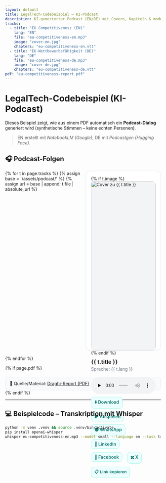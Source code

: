 ```yaml
---
layout: default
title: LegalTech-Codebeispiel – KI-Podcast
description: KI-generierter Podcast (EN/DE) mit Covern, Kapiteln & modernen Share-Features
tracks:
  - title: "EU Competitiveness (EN)"
    lang: "EN"
    file: "eu-competitiveness-en.mp3"
    image: "cover-en.jpg"
    chapters: "eu-competitiveness-en.vtt"
  - title: "EU-Wettbewerbsfähigkeit (DE)"
    lang: "DE"
    file: "eu-competitiveness-de.mp3"
    image: "cover-de.jpg"
    chapters: "eu-competitiveness-de.vtt"
pdf: "eu-competitiveness-report.pdf"
---
```


# LegalTech-Codebeispiel (KI-Podcast)

Dieses Beispiel zeigt, wie aus einem PDF automatisch ein **Podcast-Dialog** generiert wird (synthetische Stimmen – keine echten Personen).  
> EN erstellt mit *NotebookLM (Google)*, DE mit *Podcastgen (Hugging Face)*.

<style>
.podcast-grid {display:grid;grid-template-columns:repeat(2,minmax(0,1fr));gap:18px;}
.podcast-card {border:1px solid #e5e7eb;border-radius:14px;padding:16px;background:#fff;
  box-shadow:0 1px 2px rgba(0,0,0,.05);transition:transform .12s ease,box-shadow .12s ease;}
.podcast-card:hover{transform:translateY(-2px);box-shadow:0 6px 18px rgba(0,0,0,.06);}
.podcast-cover{width:100%;aspect-ratio:16/9;object-fit:cover;border-radius:10px;background:#f3f4f6;}
.podcast-title{margin:10px 0 4px;font-size:1.1rem;font-weight:700;}
.podcast-meta{margin:0 0 10px;color:#6b7280;font-size:.9rem;}
audio{width:100%;margin-top:8px;}
.podcast-actions a,.podcast-actions button{
 display:inline-block;margin:10px 12px 0 0;font-weight:600;text-decoration:none;
 color:#0f766e;background:#ecfeff;border:1px solid #99f6e4;border-radius:10px;padding:6px 10px;cursor:pointer;}
.podcast-actions a:hover,.podcast-actions button:hover{background:#cffafe;}
.pdf-box{margin-top:20px;padding:12px 14px;background:#f8fafc;border:1px solid #e5e7eb;border-radius:10px;}
@media(max-width:820px){.podcast-grid{grid-template-columns:1fr;}}
</style>

## 🎧 Podcast-Folgen

<div class="podcast-grid">
{% for t in page.tracks %}
  {% assign base = '/assets/podcast/' %}
  {% assign url = base | append: t.file | absolute_url %}
  <div class="podcast-card">
    {% if t.image %}<img class="podcast-cover" src="{{ base | append: t.image }}" alt="Cover zu {{ t.title }}">{% endif %}
    <h3 class="podcast-title">{{ t.title }}</h3>
    <p class="podcast-meta">Sprache: {{ t.lang }}</p>
    <audio controls preload="none">
      <source src="{{ base | append: t.file }}" type="audio/mpeg">
      {% if t.chapters %}<track kind="chapters" src="{{ base | append: t.chapters }}" srclang="en" label="Kapitel">{% endif %}
      Dein Browser unterstützt das Abspielen der Audio-Datei nicht.
    </audio>
    <div class="podcast-actions">
      <a href="{{ base | append: t.file }}" download>⬇️ Download</a>
      <a href="{{ base | append: t.file }}">▶️ Abspielen</a>
      <a href="https://wa.me/?text={{ 'Podcast-Tipp: ' | url_encode }}{{ url | url_encode }}" target="_blank">🟢 WhatsApp</a>
      <a href="https://www.linkedin.com/sharing/share-offsite/?url={{ url | url_encode }}" target="_blank">🔗 LinkedIn</a>
      <a href="https://www.facebook.com/sharer/sharer.php?u={{ url | url_encode }}" target="_blank">📘 Facebook</a>
      <a href="https://twitter.com/intent/tweet?text={{ 'Podcast-Tipp: ' | url_encode }}&url={{ url | url_encode }}" target="_blank">✖️ X</a>
      <button id="copybtn-{{ forloop.index }}" onclick="copyLink('{{ url }}','copybtn-{{ forloop.index }}')">📋 Link kopieren</button>
    </div>
  </div>
{% endfor %}
</div>

{% if page.pdf %}
<div class="pdf-box">
  📘 Quelle/Material: <a href="/assets/podcast/{{ page.pdf }}">Draghi-Report (PDF)</a>
</div>
{% endif %}

---

## 💻 Beispielcode – Transkription mit Whisper

```bash
python -m venv .venv && source .venv/bin/activate
pip install openai-whisper
whisper eu-competitiveness-en.mp3 --model small --language en --task transcribe --output_format txt
